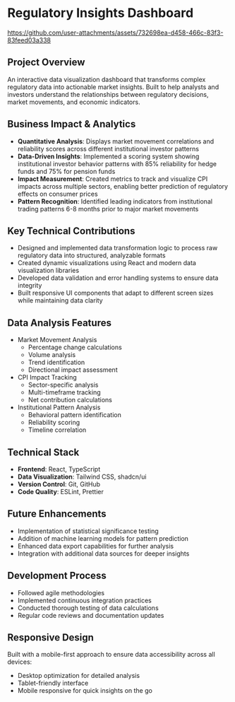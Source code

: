 # Regulatory Insights Dashboard

https://github.com/user-attachments/assets/732698ea-d458-466c-83f3-83feed03a338

## Project Overview

An interactive data visualization dashboard that transforms complex regulatory data into actionable market insights. Built to help analysts and investors understand the relationships between regulatory decisions, market movements, and economic indicators.

## Business Impact & Analytics

- **Quantitative Analysis**: Displays market movement correlations and reliability scores across different institutional investor patterns
- **Data-Driven Insights**: Implemented a scoring system showing institutional investor behavior patterns with 85% reliability for hedge funds and 75% for pension funds
- **Impact Measurement**: Created metrics to track and visualize CPI impacts across multiple sectors, enabling better prediction of regulatory effects on consumer prices
- **Pattern Recognition**: Identified leading indicators from institutional trading patterns 6-8 months prior to major market movements

## Key Technical Contributions

- Designed and implemented data transformation logic to process raw regulatory data into structured, analyzable formats
- Created dynamic visualizations using React and modern data visualization libraries
- Developed data validation and error handling systems to ensure data integrity
- Built responsive UI components that adapt to different screen sizes while maintaining data clarity

## Data Analysis Features

- Market Movement Analysis
  - Percentage change calculations
  - Volume analysis
  - Trend identification
  - Directional impact assessment
- CPI Impact Tracking
  - Sector-specific analysis
  - Multi-timeframe tracking
  - Net contribution calculations
- Institutional Pattern Analysis
  - Behavioral pattern identification
  - Reliability scoring
  - Timeline correlation

## Technical Stack

- **Frontend**: React, TypeScript
- **Data Visualization**: Tailwind CSS, shadcn/ui
- **Version Control**: Git, GitHub
- **Code Quality**: ESLint, Prettier

## Future Enhancements

- Implementation of statistical significance testing
- Addition of machine learning models for pattern prediction
- Enhanced data export capabilities for further analysis
- Integration with additional data sources for deeper insights

## Development Process

- Followed agile methodologies
- Implemented continuous integration practices
- Conducted thorough testing of data calculations
- Regular code reviews and documentation updates

## Responsive Design

Built with a mobile-first approach to ensure data accessibility across all devices:

- Desktop optimization for detailed analysis
- Tablet-friendly interface
- Mobile responsive for quick insights on the go
